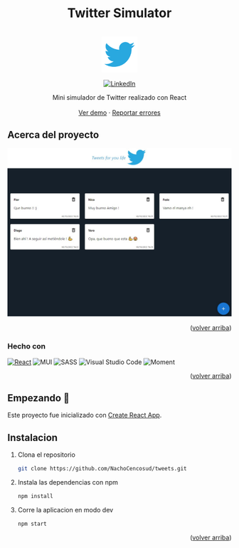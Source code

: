 <!-- [![MIT License][license-shield]][license-url] -->
<h1 align="center">Twitter Simulator</h1>
<!-- PROJECT LOGO -->
<br />
<div align="center">
  <a href="https://github.com/NachoCencosud/tweets/blob/main/src/assets/images/twitter-logo.png">
    <img src="https://github.com/NachoCencosud/tweets/blob/main/src/assets/images/twitter-logo.png" alt="Logo" width="80" height="80">
  </a>

[![LinkedIn][linkedin-shield]][linkedin-url]

  <p align="center">
    Mini simulador de Twitter realizado con React
    <br />
    <br />
    <a href="https://tweets-for-you-life.netlify.app/">Ver demo</a>
    ·
    <a href="https://github.com/NachoCencosud/tweets/issues">Reportar errores</a>
    
  </p>
</div>

<!-- ABOUT THE PROJECT -->

## Acerca del proyecto

![Product Name Screen Shot](<./src/assets/images/Screen.jpg>)

<p align="right">(<a href="#readme-top">volver arriba</a>)</p>

### Hecho con

[![React][react.js]][react-url]
![MUI](https://img.shields.io/badge/MUI-%230081CB.svg?style=for-the-badge&logo=mui&logoColor=white)
![SASS](https://img.shields.io/badge/SASS-hotpink.svg?style=for-the-badge&logo=SASS&logoColor=white)
![Visual Studio Code](https://img.shields.io/badge/Visual%20Studio%20Code-0078d7.svg?style=for-the-badge&logo=visual-studio-code&logoColor=white)
![Moment](https://img.shields.io/badge/Moment-0078d7.svg?style=for-the-badge&logo=moment-js&logoColor=green)

<p align="right">(<a href="#readme-top">volver arriba</a>)</p>

<!-- GETTING STARTED -->

## Empezando 🚀

Este proyecto fue inicializado con [Create React App](https://github.com/facebook/create-react-app).

## Instalacion

1. Clona el repositorio
   ```sh
   git clone https://github.com/NachoCencosud/tweets.git
   ```
2. Instala las dependencias con npm
   ```sh
   npm install
   ```
3. Corre la aplicacion en modo dev
   ```js
   npm start
   ```

<p align="right">(<a href="#readme-top">volver arriba</a>)</p>

<!-- MARKDOWN LINKS & IMAGES -->
<!-- https://www.markdownguide.org/basic-syntax/#reference-style-links -->

[linkedin-shield]: https://img.shields.io/badge/-LinkedIn-black.svg?style=for-the-badge&logo=linkedin&colorB=555
[linkedin-url]: https://uy.linkedin.com/in/ignacio-barbisan-9267a3b0
[react.js]: https://img.shields.io/badge/React-20232A?style=for-the-badge&logo=react&logoColor=61DAFB
[react-url]: https://reactjs.org/